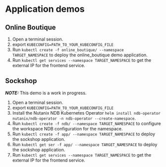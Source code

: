 # Application demos

## Online Boutique

1. Open a terminal session.
1. export `KUBECONFIG=PATH_TO_YOUR_KUBECONFIG_FILE`
1. Run `kubectl create -f online_boutique/ --namespace TARGET_NAMESPACE` to deploy the online_boutique demo application.
1. Run `kubectl get services --namespace TARGET_NAMESPACE` to get the external IP for the frontend service.

## Sockshop

**_NOTE:_** This demo is a work in progress.

1. Open a terminal session.
1. export `KUBECONFIG=PATH_TO_YOUR_KUBECONFIG_FILE`
1. Install the Nutanix NDB Kubernetes Operator `helm install ndb-operator nutanix/ndb-operator -n ndb-operator --create-namespace`.
1. Run `kubectl create -f ndb/ --namespace TARGET_NAMESPACE` to configure the workspace NDB configuration for the namespace.
1. Run `kubectl create -f app/ --namespace TARGET_NAMESPACE` to deploy the sockshop application.
1. Run `kubectl get ser -f app/ --namespace TARGET_NAMESPACE` to deploy the sockshop application.
1. Run `kubectl get services --namespace TARGET_NAMESPACE` to get the external IP for the frontend service.
